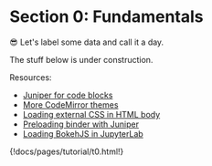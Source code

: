 # Section 0: Fundamentals

:sunglasses: Let's label some data and call it a day.

The stuff below is under construction.

Resources:

-   [Juniper for code blocks](https://github.com/ines/juniper)
-   [More CodeMirror themes](https://github.com/FarhadG/code-mirror-themes/tree/master/themes)
-   [Loading external CSS in HTML body](https://stackoverflow.com/questions/4957446/load-external-css-file-in-body-tag)
-   [Preloading binder with Juniper](https://github.com/ines/juniper/issues/7)
-   [Loading BokehJS in JupyterLab](https://github.com/bokeh/jupyter_bokeh)

{!docs/pages/tutorial/t0.html!}
